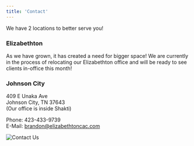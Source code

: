 ```yaml
---
title: 'Contact'
---
```


We have 2 locations to better serve you!  

### Elizabethton  
As we have grown, it has created a need for bigger space! We are currently in the process of relocating our Elizabethton office and will be ready to see clients in-office this month!  

### Johnson City  
409 E Unaka Ave  
Johnson City, TN 37643  
(Our office is inside Shakti)  

Phone: 423-433-9739  
E-Mail: [brandon@elizabethtoncac.com](brandon@elizabethtoncac.com)   

![Contact Us](/img/contacttab.jpg)
